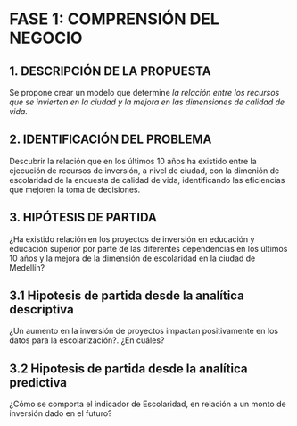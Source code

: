 # FASE 1: COMPRENSIÓN DEL NEGOCIO

## 1. DESCRIPCIÓN DE LA PROPUESTA
Se propone crear un modelo que determine *la relación entre los recursos que se invierten en la ciudad y la mejora en las dimensiones de calidad de vida.*

## 2. IDENTIFICACIÓN DEL PROBLEMA
Descubrir la relación que en los últimos 10 años ha existido entre la ejecución de recursos de inversión, a nivel de ciudad, con la dimenión de escolaridad de la encuesta de calidad de vida, identificando las eficiencias que mejoren la toma de decisiones.

## 3. HIPÓTESIS DE PARTIDA
 ¿Ha existido relación en los proyectos de inversión en educación y educación superior por parte de las diferentes dependencias en los últimos 10 años y la mejora de la dimensión de escolaridad en la ciudad de Medellín?
 ## 3.1 Hipotesis de partida desde la analítica descriptiva
   ¿Un aumento en la inversión de proyectos impactan positivamente en los datos para la escolarización?. ¿En cuáles?
## 3.2 Hipotesis de partida desde la analítica predictiva
  ¿Cómo se comporta el indicador de Escolaridad, en relación a un monto de inversión dado en el futuro?

